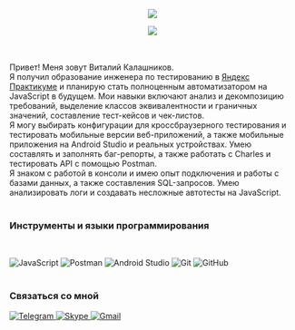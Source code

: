 
<p style="text-align: center;">
<img src="https://i.ibb.co/L8pM61J/download-6.gif" /></p>
<p style="text-align: center;"><img src="https://i.ibb.co/WFL8m0C/download-5.gif" /></p>

<br>
<br>Привет! Меня зовут Виталий Калашников.
<br> 
<linkrel="stylesheet" href="https://github.com/SWrayan/SWrayan/blob/main/style.css">
   Я получил образование инженера по тестированию в <a href="https://practicum.yandex.ru/qa-engineer/?from=catalog">Яндекс Практикуме</a>  и планирую стать полноценным автоматизатором на JavaScript в будущем. Мои навыки включают анализ и декомпозицию требований, выделение классов эквивалентности и граничных значений, составление тест-кейсов и чек-листов. <br>Я могу выбирать конфигурации для кроссбраузерного тестирования и тестировать мобильные версии веб-приложений, а также мобильные приложения на Android Studio и реальных устройствах. Умею составлять и заполнять баг-репорты, а также работать с Charles и тестировать API с помощью Postman.<br>
Я знаком с работой в консоли и имею опыт подключения и работы с базами данных, а также составления SQL-запросов. Умею анализировать логи и создавать несложные автотесты на JavaScript.
<br>
<br>
<h3>Инструменты и языки программирования</h3>
<br>

![JavaScript](https://img.shields.io/badge/javascript-%23323330.svg?style=for-the-badge&logo=javascript&logoColor=%23F7DF1E)
![Postman](https://img.shields.io/badge/Postman-FF6C37?style=for-the-badge&logo=postman&logoColor=white)
![Android Studio](https://img.shields.io/badge/Android%20Studio-3DDC84.svg?style=for-the-badge&logo=android-studio&logoColor=white)
![Git](https://img.shields.io/badge/git-%23F05033.svg?style=for-the-badge&logo=git&logoColor=white)
![GitHub](https://img.shields.io/badge/github-%23121011.svg?style=for-the-badge&logo=github&logoColor=white)
<br>
<br>
<h3>Связаться со мной</h3>

<a href="https://t.me/Damn_nuance">![Telegram](https://img.shields.io/badge/Telegram-2CA5E0?style=for-the-badge&logo=telegram&logoColor=white)
<a href="https://join.skype.com/invite/pzeEC6hb97oz">![Skype](https://img.shields.io/badge/Skype-%2300AFF0.svg?style=for-the-badge&logo=Skype&logoColor=white)
<a href="mailto:kalashnikovvv1991@gmail.com">![Gmail](https://img.shields.io/badge/Gmail-D14836?style=for-the-badge&logo=gmail&logoColor=white)

